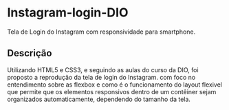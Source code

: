 # Instagram-login-DIO
Tela de Login do Instagram com responsividade para smartphone.

## Descrição
Utilizando HTML5 e CSS3, e seguindo as aulas do curso da DIO, foi proposto a reprodução da tela de login do Instagram.
com foco no entendimento sobre as flexbox e como é o funcionamento do layout flexivel que permite que os elementos 
responsivos dentro de um contêiner sejam organizados automaticamente, dependendo do tamanho da tela.
